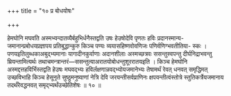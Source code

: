 +++
title = "१० प्र बोधयोषः"

+++

हेमघोनि मघवति अस्मभ्यन्दातव्यैर्बहुभिर्धनैस्तद्वति उषः हेउषोदेवि पृणतः हविः प्रदानस्मान्य- जमानान्प्रबोधयप्रज्ञापय प्रतिबुद्धान्कुरु किञ्च पण्यः व्ययासहिष्णवोवणिजः पणिर्वणिग्भवतीतिया- स्कः । पणयइतिलुब्धकाअबुद्भ्यमानाः यागादीनकुर्वाणाः अदानशीलाः अस्मच्छत्रवः ससन्तुस्वपन्तु दीर्घनिद्राभवन्तु म्रियन्तामित्यर्थः तथाचमन्त्रान्तरं—ससन्तुत्याअरातयोबोधन्तुशूररातयइति । किञ्च हेमघोनि अस्मद्दत्तहविर्भिस्तद्वति हेउषः मघवद्भ्यः हविर्लक्षणान्नवद्भ्योयजमानेभ्यः तेषामर्थं रेवत् धनवत् समृद्धिमत् उच्छविभाहि किञ्च हेसूनृते सुष्ठुमनुष्याणां नेत्रि देवि जरयन्तीसर्वप्राणिनः क्षपयन्तीत्वंस्तोत्रे स्तुतिकर्त्रेयजमानाय तदर्थंरेवद्धनवत् समृद्भ्यर्थंउच्छेतिशेषः ॥ १० ॥